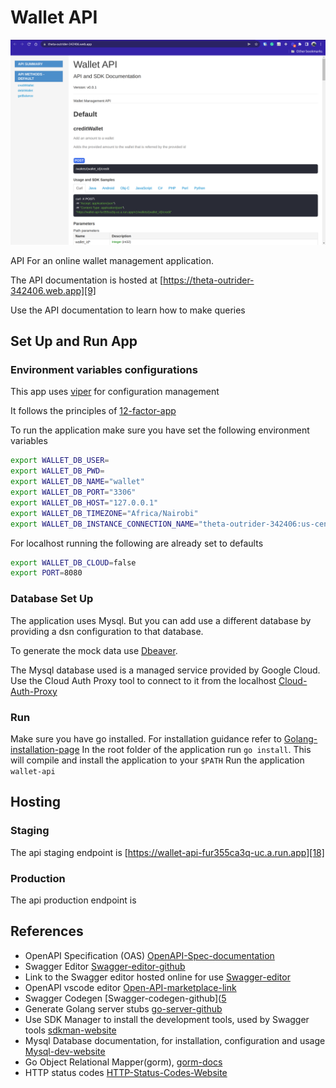 # Wallet API

![Screenshot-of-API-documentation](site-screenshot.png)

API For an online wallet management application.

The API documentation is hosted at [https://theta-outrider-342406.web.app][9]

Use the API documentation to learn how to make queries

## Set Up and Run App

### Environment variables configurations

This app uses [viper][14] for configuration management

It follows the principles of [12-factor-app][15]

To run the application make sure you have set the following environment variables

```sh
export WALLET_DB_USER=
export WALLET_DB_PWD=
export WALLET_DB_NAME="wallet"
export WALLET_DB_PORT="3306"
export WALLET_DB_HOST="127.0.0.1"
export WALLET_DB_TIMEZONE="Africa/Nairobi"
export WALLET_DB_INSTANCE_CONNECTION_NAME="theta-outrider-342406:us-central1:wallet"
```

For localhost running the following are already set to defaults

```sh
export WALLET_DB_CLOUD=false
export PORT=8080
```

### Database Set Up

The application uses Mysql. But you can add use a different database by providing a dsn configuration to that database.

To generate the mock data use [Dbeaver][17].

The Mysql database used is a managed service provided by Google Cloud.
Use the Cloud Auth Proxy tool to connect to it from the localhost [Cloud-Auth-Proxy][16]

### Run

Make sure you have go installed. For installation guidance refer to [Golang-installation-page][13]
In the root folder of the application run `go install`. This will compile and install the application to your `$PATH`
Run the application `wallet-api`

## Hosting

### Staging

The api staging endpoint is [https://wallet-api-fur355ca3q-uc.a.run.app][18]

### Production

The api production endpoint is

## References

- OpenAPI Specification (OAS) [OpenAPI-Spec-documentation][2]
- Swagger Editor [Swagger-editor-github][3]
- Link to the Swagger editor hosted online for use [Swagger-editor][8]
- OpenAPI vscode editor [Open-API-marketplace-link][4]
- Swagger Codegen [Swagger-codegen-github]([5]
- Generate Golang server stubs [go-server-github][6]
- Use SDK Manager to install the development tools, used by Swagger tools [sdkman-website][7]
- Mysql Database documentation, for installation, configuration and usage [Mysql-dev-website][10]
- Go Object Relational Mapper(gorm), [gorm-docs][11]
- HTTP status codes [HTTP-Status-Codes-Website][1]

[1]: https://restfulapi.net/http-status-codes
[2]: https://swagger.io/docs/specification/about
[3]: https://github.com/swagger-api/swagger-editor
[4]: https://marketplace.visualstudio.com/items?itemName=42Crunch.vscode-openapi
[5]: https://github.com/swagger-api/swagger-codegen
[6]: https://github.com/swagger-api/swagger-codegen/wiki/Server-stub-generator-HOWTO#go-server
[7]: https://sdkman.io/sdks
[8]: https://editor.swagger.io
[9]: https://theta-outrider-342406.web.app
[10]: https://dev.mysql.com/doc
[11]: https://gorm.io/docs
[12]: https://stackoverflow.com/questions/34046194/how-to-pass-arguments-to-router-handlers-in-golang-using-gin-web-framework
[13]: https://go.dev/doc/install
[14]: https://github.com/spf13/viper
[15]: https://12factor.net
[16]: https://cloud.google.com/sql/docs/mysql/sql-proxy "Cloud SQL Auth Proxy"
[17]: https://dbeaver.io
[18]: https://wallet-api-fur355ca3q-uc.a.run.app/v1/wallets
